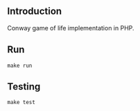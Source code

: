 ## Introduction

Conway game of life implementation in PHP.

## Run
`make run`

## Testing
`make test`